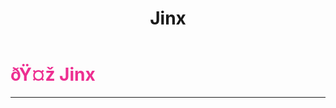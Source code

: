 ﻿---
lang: en-US
title: Jinx
prev:
next:
---

# <font color="#ed2f91">ðŸ¤ž <b>Jinx</b></font> <Badge text="Killing" type="tip" vertical="middle"/>
---


